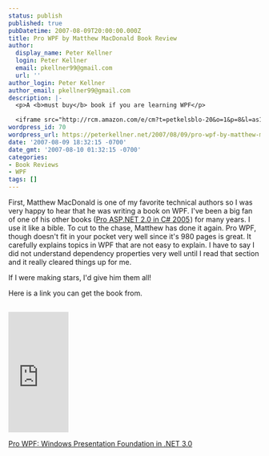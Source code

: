 ```yaml
---
status: publish
published: true
pubDatetime: 2007-08-09T20:00:00.000Z
title: Pro WPF by Matthew MacDonald Book Review
author:
  display_name: Peter Kellner
  login: Peter Kellner
  email: pkellner99@gmail.com
  url: ''
author_login: Peter Kellner
author_email: pkellner99@gmail.com
description: |-
  <p>A <b>must buy</b> book if you are learning WPF</p>

  <iframe src="http://rcm.amazon.com/e/cm?t=petkelsblo-20&o=1&p=8&l=as1&asins=1590597826&fc1=000000&IS2=1&lt1=_top&lc1=0000FF&bc1=FFFFFF&bg1=F6F6FF&f=ifr" style="width:120px;height:240px;" scrolling="no" marginwidth="0" marginheight="0" frameborder="0"></iframe>
wordpress_id: 70
wordpress_url: https://peterkellner.net/2007/08/09/pro-wpf-by-matthew-macdonald-book-review/
date: '2007-08-09 18:32:15 -0700'
date_gmt: '2007-08-10 01:32:15 -0700'
categories:
- Book Reviews
- WPF
tags: []
---
```

<p>First, Matthew MacDonald is one of my favorite technical authors so I was very happy to hear that he was writing a book on WPF. I've been a big fan of one of his other books (<a href="http://www.amazon.com/gp/product/1590594967?ie=UTF8&amp;tag=petkelsblo-20&amp;linkCode=as2&amp;camp=1789&amp;creative=9325&amp;creativeASIN=1590594967">Pro ASP.NET 2.0 in C# 2005</a><img style="border-bottom-style: none !important; border-right-style: none !important; margin: 0px; border-top-style: none !important; border-left-style: none !important" border="0" alt="" src="http://www.assoc-amazon.com/e/ir?t=petkelsblo-20&amp;l=as2&amp;o=1&amp;a=1590594967" width="1" height="1" />) for many years. I use it like a bible. To cut to the chase, Matthew has done it again. Pro WPF, though doesn't fit in your pocket very well since it's 980 pages is great. It carefully explains topics in WPF that are not easy to explain. I have to say I did not understand dependency properties very well until I read that section and it really cleared things up for me.</p>
<p> <!--more-->
<p>If I were making stars, I'd give him them all!</p>
<p>Here is a link you can get the book from.</p>
<p><a href="http://www.amazon.com/gp/product/1590597826?ie=UTF8&amp;tag=petkelsblo-20&amp;linkCode=as2&amp;camp=1789&amp;creative=9325&amp;creativeASIN=1590597826"></a><img style="border-bottom-style: none !important; border-right-style: none !important; margin: 0px; border-top-style: none !important; border-left-style: none !important" border="0" alt="" src="http://www.assoc-amazon.com/e/ir?t=petkelsblo-20&amp;l=as2&amp;o=1&amp;a=1590597826" width="1" height="1" /></p>
<p><iframe style="width: 120px; height: 240px" marginheight="0" src="http://rcm.amazon.com/e/cm?t=petkelsblo-20&amp;o=1&amp;p=8&amp;l=as1&amp;asins=1590597826&amp;fc1=000000&amp;IS2=1&amp;lt1=_top&amp;lc1=0000FF&amp;bc1=FFFFFF&amp;bg1=F6F6FF&amp;f=ifr" frameborder="0" marginwidth="0" scrolling="no"></iframe></p>
<p><a href="http://www.amazon.com/gp/product/1590597826?ie=UTF8&amp;tag=petkelsblo-20&amp;linkCode=as2&amp;camp=1789&amp;creative=9325&amp;creativeASIN=1590597826">Pro WPF: Windows Presentation Foundation in .NET 3.0</a></p>
